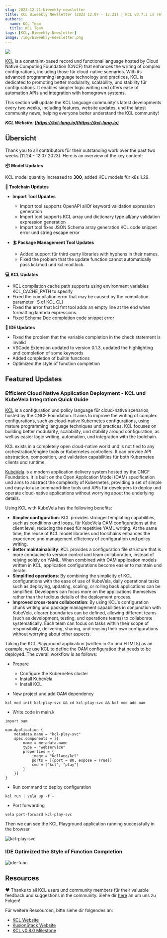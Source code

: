 ```yaml
---
slug: 2023-12-21-biweekly-newsletter
title: KCL Biweekly Newsletter (2023 12.07 - 12.21) | KCL v0.7.2 is released und KubeVela/OAM integration is available now!
authors:
  name: KCL Team
  title: KCL Team
tags: [KCL, Biweekly-Newsletter]
image: /img/biweekly-newsletter.png
---
```


![](/img/biweekly-newsletter.png)

[KCL](https://github.com/kcl-lang) is a constraint-based record und functional language hosted by Cloud Native Computing Foundation (CNCF) that enhances the writing of complex configurations, including those für cloud-native scenarios. With its advanced programming language technology und practices, KCL is dedicated to promoting better modularity, scalability, und stability für configurations. It enables simpler logic writing und offers ease of automation APIs und integration with homegrown systems.

This section will update the KCL language community's latest developments every two weeks, including features, website updates, und the latest community news, helping everyone better understand the KCL community!

**_KCL Website: [https://kcl-lang.io](https://kcl-lang.io)_**

## Übersicht

Thank you to all contributors für their outstanding work over the past two weeks (11.24 - 12.07 2023). Here is an overview of the key content:

**📦 Model Updates**

KCL model quantity increased to **300**, added KCL models für k8s 1.29.

**🔧 Toolchain Updates**

- **Import Tool Updates**

  - Import tool supports OpenAPI allOf keyword validation expression generation
  - Import tool supports KCL array und dictionary type all/any validation expression generation
  - Import tool fixes JSON Schema array generation KCL code snippet error und string escape error

- **🏄 Package Management Tool Updates**
  - Added support für third-party libraries with hyphens in their names.
  - Fixed the problem that the update function cannot automatically pass kcl.mod und kcl.mod.lock.

**💻 KCL Updates**

- KCL compilation cache path supports using environment variables KCL_CACHE_PATH to specify
- Fixed the compilation error that may be caused by the compilation parameter -S of KCL CLI
- Fixed the error that kcl fmt tool adds an empty line at the end when formatting lambda expressions.
- Fixed Schema Doc completion code snippet error

**📒 IDE Updates**

- Fixed the problem that the variable completion in the check statement is invalid
- VSCode Extension updated to version 0.1.3, updated the highlighting und completion of some keywords
- Added completion of builtin functions
- Optimized the style of function completion

## Featured Updates

### Efficient Cloud Native Application Deployment - KCL und KubeVela Integration Quick Guide

[KCL](https://kcl-lang.io) is a configuration und policy language für cloud-native scenarios, hosted by the CNCF Foundation. It aims to improve the writing of complex configurations, such as cloud-native Kubernetes configurations, using mature programming language techniques und practices. KCL focuses on building better modularity, scalability, und stability around configuration, as well as easier logic writing, automation, und integration with the toolchain.

KCL exists in a completely open cloud-native world und is not tied to any orchestration/engine tools or Kubernetes controllers. It can provide API abstraction, composition, und validation capabilities für both Kubernetes clients und runtime.

[KubeVela](https://kubevela.net/) is a modern application delivery system hosted by the CNCF Foundation. It is built on the Open Application Model (OAM) specification und aims to abstract the complexity of Kubernetes, providing a set of simple und easy-to-use command-line tools und APIs für developers to deploy und operate cloud-native applications without worrying about the underlying details.

Using KCL with KubeVela has the following benefits:

- **Simpler configuration**: KCL provides stronger templating capabilities, such as conditions und loops, für KubeVela OAM configurations at the client level, reducing the need für repetitive YAML writing. At the same time, the reuse of KCL model libraries und toolchains enhances the experience und management efficiency of configuration und policy writing.
- **Better maintainability**: KCL provides a configuration file structure that is more conducive to version control und team collaboration, instead of relying solely on YAML. When combined with OAM application models written in KCL, application configurations become easier to maintain und iterate.
- **Simplified operations**: By combining the simplicity of KCL configurations with the ease of use of KubeVela, daily operational tasks such as deploying, updating, scaling, or rolling back applications can be simplified. Developers can focus more on the applications themselves rather than the tedious details of the deployment process.
- **Improved cross-team collaboration**: By using KCL's configuration chunk writing und package management capabilities in conjunction with KubeVela, clearer boundaries can be defined, allowing different teams (such as development, testing, und operations teams) to collaborate systematically. Each team can focus on tasks within their scope of responsibility, delivering, sharing, und reusing their own configurations without worrying about other aspects.

Taking the KCL Playground application (written in Go und HTML5) as an example, we use KCL to define the OAM configuration that needs to be deployed. The overall workflow is as follows:

- Prepare

  - Configure the Kubernetes cluster
  - Install KubeVela
  - Install KCL

- New project und add OAM dependency

```
kcl mod init kcl-play-svc && cd kcl-play-svc && kcl mod add oam
```

- Write code in main.k

```
import oam

oam.Application {
    metadata.name = "kcl-play-svc"
    spec.components = [{
        name = metadata.name
        type = "webservice"
        properties = {
            image = "kcllang/kcl"
            ports = [{port = 80, expose = True}]
            cmd = ["kcl", "play"]
        }
    }]
}
```

- Run command to deploy configuration

```
kcl run | vela up -f -
```

- Port forwarding

```
vela port-forward kcl-play-svc
```

Then we can see the KCL Playground application running successfully in the browser

![kcl-play-svc](/img/blog/2023-12-15-kubevela-integration/kcl-play-svc.png)

### IDE Optimized the Style of Function Completion

![ide-func](/img/blog/2023-12-21-biweekly-newsletter/ide-func.gif)

## Resources

❤️ Thanks to all KCL users und community members für their valuable feedback und suggestions in the community. Siehe dir [here](https://github.com/kcl-lang/community) an um uns zu Folgen!

Für weitere Ressourcen, bitte siehe dir folgendes an:

- [KCL Website](https://kcl-lang.io/)
- [KusionStack Website](https://kusionstack.io/)
- [KCL v0.8.0 Milestone](https://github.com/kcl-lang/kcl/milestone/8)
